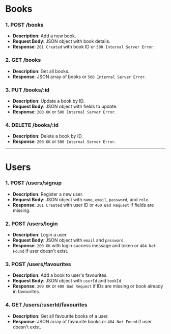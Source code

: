 # Books

### 1. **POST /books**

- **Description**: Add a new book.
- **Request Body**: JSON object with book details.
- **Response**: `201 Created` with book ID or `500 Internal Server Error`.

### 2. **GET /books**

- **Description**: Get all books.
- **Response**: JSON array of books or `500 Internal Server Error`.

### 3. **PUT /books/:id**

- **Description**: Update a book by ID.
- **Request Body**: JSON object with fields to update.
- **Response**: `200 OK` or `500 Internal Server Error`.

### 4. **DELETE /books/:id**

- **Description**: Delete a book by ID.
- **Response**: `200 OK` or `500 Internal Server Error`.

---

# Users

### 1. **POST /users/signup**

- **Description**: Register a new user.
- **Request Body**: JSON object with `name`, `email`, `password`, and `role`.
- **Response**: `201 Created` with user ID or `400 Bad Request` if fields are missing.

### 2. **POST /users/login**

- **Description**: Login a user.
- **Request Body**: JSON object with `email` and `password`.
- **Response**: `200 OK` with login success message and token or `404 Not Found` if user doesn't exist.

### 3. **POST /users/favourites**

- **Description**: Add a book to user's favourites.
- **Request Body**: JSON object with `userId` and `bookId`.
- **Response**: `200 OK` or `400 Bad Request` if IDs are missing or book already in favourites.

### 4. **GET /users/:userId/favourites**

- **Description**: Get all favourite books of a user.
- **Response**: JSON array of favourite books or `404 Not Found` if user doesn't exist.
